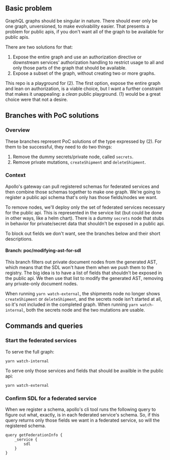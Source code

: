 ## Basic problem
GraphQL graphs should be singular in nature. There should ever only be one graph, unversioned, to make evolvability easier. That presents a problem for public apis, if you don't want all of the graph to be available for public apis.

There are two solutions for that:

1) Expose the entire graph and use an authorization directive or downstream services' authorization handling to restrict usage to all and only those parts of the graph that should be available.
2) Expose a subset of the graph, without creating two or more graphs.

This repo is a playground for (2). The first option, expose the entire graph and lean on authorization, is a viable choice, but I want a further constraint that makes it unappealing: a _clean_ public playground. (1) would be a great choice were that not a desire.

## Branches with PoC solutions
### Overview
These branches represent PoC solutions of the type expressed by (2). For them to be successful, they need to do two things:

1) Remove the dummy secrets/private node, called `secrets`.
2) Remove private mutations, `createShipment` and `deleteShipment`.

### Context
Apollo's gateway can pull registered schemas for federated services and then combine those schemas together to make one graph. We're going to register a public api schema that's only has those fields/nodes we want.

To remove nodes, we'll  deploy only the set of federated services necessary for the public api. This is represented in the service list (but could be done in other ways, like a helm chart). There is a dummy `secrets` node that stubs in behavior for private/secret data that shouldn't be exposed in a public api.

To block out fields we don't want, see the branches below and their short descriptions.

#### Branch: poc/modifying-ast-for-sdl
This branch filters out private document nodes from the generated AST, which means that the SDL won't have them when we push them to the registry. The big idea is to have a list of fields that shouldn't be exposed in the public api. We then use that list to modify the generated AST, removing any private-only document nodes.

When running `yarn watch-external`, the shipments node no longer shows `createShipment` or `deleteShipment`, and the secrets node isn't started at all, so it's not included in the completed graph. When running `yarn watch-internal`, both the secrets node and the two mutations are usable.


## Commands and queries
### Start the federated services
To serve the full graph:
```
yarn watch-internal
```

To serve only those services and fields that should be availble in the public api:
```
yarn watch-external
```

### Confirm SDL for a federated service
When we register a schema, apollo's cli tool runs the following query to figure out what, exactly, is in each federated service's schema. So, if this query returns only those fields we want in a federated service, so will the registered schema.

```
query getFederationInfo {
    _service {
        sdl
    }
}
```


